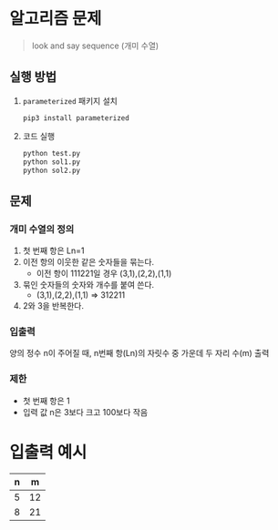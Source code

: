 # 알고리즘 문제

> look and say sequence (개미 수열)

## 실행 방법
1. `parameterized` 패키지 설치
    ```
    pip3 install parameterized
    ```
2. 코드 실행
    ```python
    python test.py
    python sol1.py
    python sol2.py
    ```

## 문제

### 개미 수열의 정의
1. 첫 번째 항은 Ln=1 
2. 이전 항의 이웃한 같은 숫자들을 묶는다. 
   - 이전 항이 111221일 경우 (3,1),(2,2),(1,1)
3. 묶인 숫자들의 숫자와 개수를 붙여 쓴다.
   - (3,1),(2,2),(1,1) ⇒ 312211
4. 2와 3을 반복한다.

### 입출력
양의 정수 n이 주어질 때, n번째 항(Ln)의 자릿수 중 가운데 두 자리 수(m) 출력

### 제한
- 첫 번째 항은 1
- 입력 값 n은 3보다 크고 100보다 작음

# 입출력 예시
| n | m  |
|---|----|
| 5 | 12 |
| 8 | 21 |